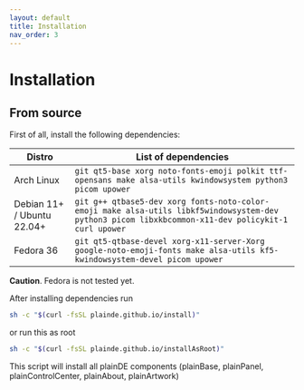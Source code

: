 ```yaml
---
layout: default
title: Installation
nav_order: 3
---
```



# Installation

## From source

First of all, install the following dependencies:

| Distro | List of dependencies |
|---|---|
| Arch Linux | `git qt5-base xorg noto-fonts-emoji polkit ttf-opensans make alsa-utils kwindowsystem python3 picom upower`|
| Debian 11+ / Ubuntu 22.04+ | `git g++ qtbase5-dev xorg fonts-noto-color-emoji make alsa-utils libkf5windowsystem-dev python3 picom libxkbcommon-x11-dev policykit-1 curl upower` |
| Fedora 36 | `git qt5-qtbase-devel xorg-x11-server-Xorg google-noto-emoji-fonts make alsa-utils kf5-kwindowsystem-devel picom upower` |

**Caution**. Fedora is not tested yet.

After installing dependencies run

~~~sh
sh -c "$(curl -fsSL plainde.github.io/install)"
~~~

or run this as root

~~~sh
sh -c "$(curl -fsSL plainde.github.io/installAsRoot)"
~~~

This script will install all plainDE components (plainBase, plainPanel, plainControlCenter, plainAbout, plainArtwork)
